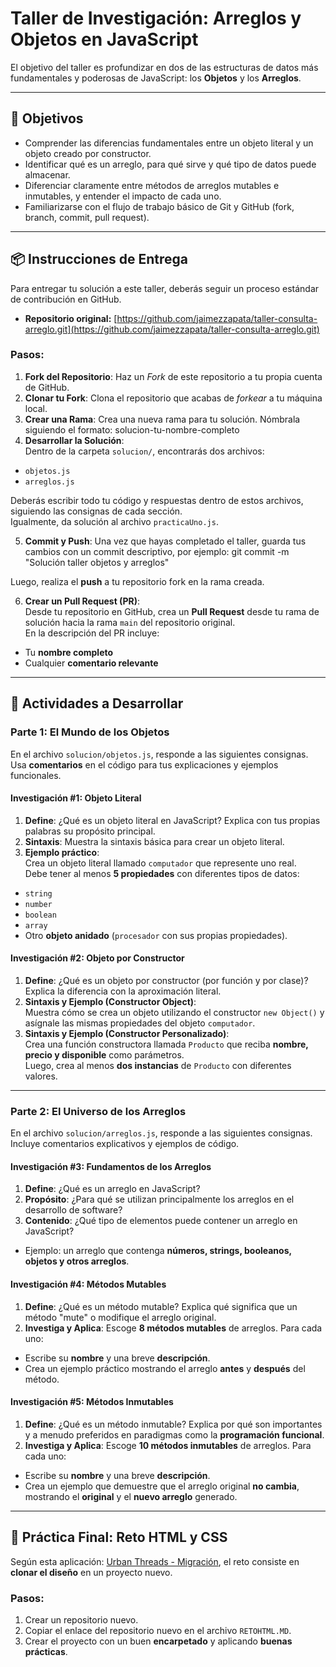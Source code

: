 # Taller de Investigación: Arreglos y Objetos en JavaScript

El objetivo del taller es profundizar en dos de las estructuras de datos más fundamentales y poderosas de JavaScript: los **Objetos** y los **Arreglos**.

---

## 🎯 Objetivos
- Comprender las diferencias fundamentales entre un objeto literal y un objeto creado por constructor.  
- Identificar qué es un arreglo, para qué sirve y qué tipo de datos puede almacenar.  
- Diferenciar claramente entre métodos de arreglos mutables e inmutables, y entender el impacto de cada uno.  
- Familiarizarse con el flujo de trabajo básico de Git y GitHub (fork, branch, commit, pull request).  

---

## 📦 Instrucciones de Entrega

Para entregar tu solución a este taller, deberás seguir un proceso estándar de contribución en GitHub.

- **Repositorio original:** [https://github.com/jaimezzapata/taller-consulta-arreglo.git](https://github.com/jaimezzapata/taller-consulta-arreglo.git)

### Pasos:
1. **Fork del Repositorio**: Haz un *Fork* de este repositorio a tu propia cuenta de GitHub.  
2. **Clonar tu Fork**: Clona el repositorio que acabas de *forkear* a tu máquina local.  
3. **Crear una Rama**: Crea una nueva rama para tu solución. Nómbrala siguiendo el formato: solucion-tu-nombre-completo
4. **Desarrollar la Solución**:  
Dentro de la carpeta `solucion/`, encontrarás dos archivos:  
- `objetos.js`  
- `arreglos.js`  

Deberás escribir todo tu código y respuestas dentro de estos archivos, siguiendo las consignas de cada sección.  
Igualmente, da solución al archivo `practicaUno.js`.

5. **Commit y Push**: Una vez que hayas completado el taller, guarda tus cambios con un commit descriptivo, por ejemplo: git commit -m "Solución taller objetos y arreglos"

Luego, realiza el **push** a tu repositorio fork en la rama creada.

6. **Crear un Pull Request (PR)**:  
Desde tu repositorio en GitHub, crea un **Pull Request** desde tu rama de solución hacia la rama `main` del repositorio original.  
En la descripción del PR incluye:  
- Tu **nombre completo**  
- Cualquier **comentario relevante**  

---

## 📝 Actividades a Desarrollar

### Parte 1: El Mundo de los Objetos 

En el archivo `solucion/objetos.js`, responde a las siguientes consignas.  
Usa **comentarios** en el código para tus explicaciones y ejemplos funcionales.

#### Investigación #1: Objeto Literal
1. **Define**: ¿Qué es un objeto literal en JavaScript? Explica con tus propias palabras su propósito principal.  
2. **Sintaxis**: Muestra la sintaxis básica para crear un objeto literal.  
3. **Ejemplo práctico**:  
Crea un objeto literal llamado `computador` que represente uno real.  
Debe tener al menos **5 propiedades** con diferentes tipos de datos:  
- `string`  
- `number`  
- `boolean`  
- `array`  
- Otro **objeto anidado** (`procesador` con sus propias propiedades).  

#### Investigación #2: Objeto por Constructor
1. **Define**: ¿Qué es un objeto por constructor (por función y por clase)? Explica la diferencia con la aproximación literal.  
2. **Sintaxis y Ejemplo (Constructor Object)**:  
Muestra cómo se crea un objeto utilizando el constructor `new Object()` y asígnale las mismas propiedades del objeto `computador`.  
3. **Sintaxis y Ejemplo (Constructor Personalizado)**:  
Crea una función constructora llamada `Producto` que reciba **nombre, precio y disponible** como parámetros.  
Luego, crea al menos **dos instancias** de `Producto` con diferentes valores.  

---

### Parte 2: El Universo de los Arreglos  

En el archivo `solucion/arreglos.js`, responde a las siguientes consignas.  
Incluye comentarios explicativos y ejemplos de código.

#### Investigación #3: Fundamentos de los Arreglos
1. **Define**: ¿Qué es un arreglo en JavaScript?  
2. **Propósito**: ¿Para qué se utilizan principalmente los arreglos en el desarrollo de software?  
3. **Contenido**: ¿Qué tipo de elementos puede contener un arreglo en JavaScript?  
- Ejemplo: un arreglo que contenga **números, strings, booleanos, objetos y otros arreglos**.  

#### Investigación #4: Métodos Mutables
1. **Define**: ¿Qué es un método mutable? Explica qué significa que un método "mute" o modifique el arreglo original.  
2. **Investiga y Aplica**: Escoge **8 métodos mutables** de arreglos. Para cada uno:  
- Escribe su **nombre** y una breve **descripción**.  
- Crea un ejemplo práctico mostrando el arreglo **antes** y **después** del método.  

#### Investigación #5: Métodos Inmutables
1. **Define**: ¿Qué es un método inmutable? Explica por qué son importantes y a menudo preferidos en paradigmas como la **programación funcional**.  
2. **Investiga y Aplica**: Escoge **10 métodos inmutables** de arreglos. Para cada uno:  
- Escribe su **nombre** y una breve **descripción**.  
- Crea un ejemplo que demuestre que el arreglo original **no cambia**, mostrando el **original** y el **nuevo arreglo** generado.  

---

## 🚀 Práctica Final: Reto HTML y CSS

Según esta aplicación: [Urban Threads - Migración](https://urban-threads-migracion.netlify.app/), el reto consiste en **clonar el diseño** en un proyecto nuevo.

### Pasos:
1. Crear un repositorio nuevo.  
2. Copiar el enlace del repositorio nuevo en el archivo `RETOHTML.MD`.  
3. Crear el proyecto con un buen **encarpetado** y aplicando **buenas prácticas**.  


